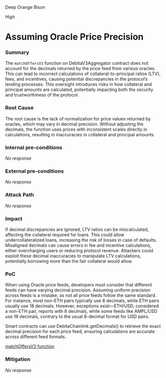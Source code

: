Deep Orange Bison

High

# Assuming Oracle Price Precision

### Summary

The `matchOffersV3` function on DebitaV3Aggregator contract does not account for the decimals returned by the price feed from various oracles. This can lead to incorrect calculations of collateral-to-principal ratios (LTV), fees, and incentives, causing potential discrepancies in the protocol’s lending processes. This oversight introduces risks in how collateral and principal amounts are calculated, potentially impacting both the security and trustworthiness of the protocol.

### Root Cause

The root cause is the lack of normalization for price values returned by oracles, which may vary in decimal precision. Without adjusting the decimals, the function uses prices with inconsistent scales directly in calculations, resulting in inaccuracies in collateral and principal amounts.

### Internal pre-conditions

_No response_

### External pre-conditions

_No response_

### Attack Path

_No response_

### Impact

If decimal discrepancies are ignored, LTV ratios can be miscalculated, affecting the collateral required for loans. This could allow undercollateralized loans, increasing the risk of losses in case of defaults. Misaligned decimals can cause errors in fee and incentive calculations, either overcharging users or reducing protocol revenue. Attackers could exploit these decimal inaccuracies to manipulate LTV calculations, potentially borrowing more than the fair collateral would allow.

### PoC

When using Oracle price feeds, developers must consider that different feeds can have varying decimal precision. Assuming uniform precision across feeds is a mistake, as not all price feeds follow the same standard. For instance, most non-ETH pairs typically use 8 decimals, while ETH pairs usually use 18 decimals. However, exceptions exist—ETH/USD, considered a non-ETH pair, reports with 8 decimals, while some feeds like AMPL/USD use 18 decimals, contrary to the usual 8-decimal format for USD pairs.

Smart contracts can use DebitaChainlink.getDecimals() to retrieve the exact decimal precision for each price feed, ensuring calculations are accurate across different feed formats.

[matchOffersV3 function](https://github.com/sherlock-audit/2024-11-debita-finance-v3/blob/376fec45be95bd4bbc929fd37b485076b03ab8b0/Debita-V3-Contracts/contracts/DebitaV3Aggregator.sol#L274-L647)

### Mitigation

_No response_